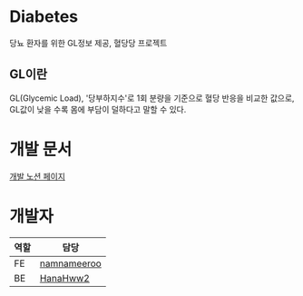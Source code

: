 # Diabetes
당뇨 환자를 위한 GL정보 제공, 혈당당 프로젝트



## GL이란
GL(Glycemic Load), '당부하지수'로 1회 분량을 기준으로 혈당 반응을 비교한 값으로, GL값이 낮을 수록 몸에 부담이 덜하다고 말할 수 있다.


# 개발 문서
[개발 노션 페이지](https://namnameeroo.notion.site/Diabetes-c8959f5442df4f3f97ec4c8424d318bd)

# 개발자
|역할|담당|
|-|-|
|FE|[namnameeroo](https://github.com/namnameeroo)|
|BE|[HanaHww2](https://github.com/HanaHww2)|
